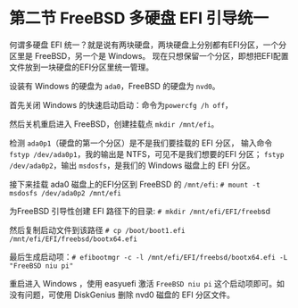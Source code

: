 # 第二节 FreeBSD 多硬盘 EFI 引导统一

何谓多硬盘 EFI 统一？就是说有两块硬盘，两块硬盘上分别都有EFI分区，一个分区里是 FreeBSD，另一个是 Windows。
现在只想保留一个分区，即想把EFI配置文件放到一块硬盘的EFI分区里统一管理。

设装有 Windows 的硬盘为 `ada0`，FreeBSD 的硬盘为 `nvd0`。

首先关闭 Windows 的快速启动启动：命令为`powercfg /h off`，

然后关机重启进入 FreeBSD，创建挂载点 `mkdir /mnt/efi`。

检测 `ada0p1`（硬盘的第一个分区）是不是我们要挂载的 EFI 分区，
输入命令 `fstyp /dev/ada0p1`，我的输出是 NTFS，可见不是我们想要的EFI 分区；
`fstyp /dev/ada0p2`，输出 `msdosfs`，是我们的 Windows 磁盘上的 EFI 分区。

接下来挂载 ada0 磁盘上的EFI分区到 FreeBSD 的 `/mnt/efi`: `# mount -t msdosfs /dev/ada0p2 /mnt/efi`

为FreeBSD 引导性创建 EFI 路径下的目录: `# mkdir /mnt/efi/EFI/freeb`sd

然后复制启动文件到该路径 `# cp /boot/boot1.efi /mnt/efi/EFI/freebsd/bootx64.efi`

最后生成启动项：`# efibootmgr -c -l /mnt/efi/EFI/freebsd/bootx64.efi -L "FreeBSD niu pi"`

重启进入 Windows ，使用 easyuefi 激活 `FreeBSD niu pi` 这个启动项即可。如没有问题，可使用 DiskGenius 删除 nvd0 磁盘的 EFI 分区文件。
